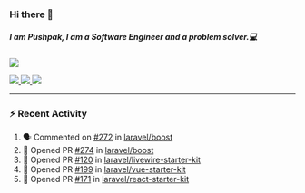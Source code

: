 ### Hi there 👋

##### I am Pushpak, I am a Software Engineer and a problem solver.💻

<a href='https://twitter.com/pushpak1300'><a href="https://pushpak1300.me/" target="_blank">
  <img src="https://img.shields.io/badge/website-%23E34F26.svg?&style=for-the-badge" />
</a> 
 
 <a href="https://twitter.com/pushpak1300" target="_blank">
  <img src="https://img.shields.io/badge/twitter-%231DA1F2.svg?&style=for-the-badge&logo=twitter&logoColor=white" />
</a> 

<a href="https://www.linkedin.com/in/pushpak-c-286b17b1/" target="_blank">
  <img src="https://img.shields.io/badge/linkedin-%230077B5.svg?&style=for-the-badge&logo=linkedin&logoColor=white" />
</a> 

<a href="https://dev.to/pushpak1300/" target="_blank">
  <img src="http://img.shields.io/badge/dev.to-gray?style=for-the-badge&logo=dev.to&?logoColor=white?logoWidth=100?label=" />
</a> 


</p>

---

### ⚡ Recent Activity

<!--START_SECTION:activity-->
1. 🗣 Commented on [#272](https://github.com/laravel/boost/issues/272#issuecomment-3320312202) in [laravel/boost](https://github.com/laravel/boost)
2. 💪 Opened PR [#274](https://github.com/laravel/boost/pull/274) in [laravel/boost](https://github.com/laravel/boost)
3. 💪 Opened PR [#120](https://github.com/laravel/livewire-starter-kit/pull/120) in [laravel/livewire-starter-kit](https://github.com/laravel/livewire-starter-kit)
4. 💪 Opened PR [#199](https://github.com/laravel/vue-starter-kit/pull/199) in [laravel/vue-starter-kit](https://github.com/laravel/vue-starter-kit)
5. 💪 Opened PR [#171](https://github.com/laravel/react-starter-kit/pull/171) in [laravel/react-starter-kit](https://github.com/laravel/react-starter-kit)
<!--END_SECTION:activity-->
